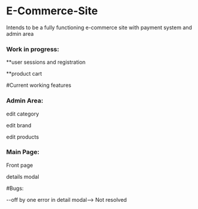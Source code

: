 # E-Commerce-Site
Intends to be a fully functioning e-commerce site with payment system and admin area

<h3><b>Work in progress:</b></h3>

**user sessions and registration

**product cart

#Current working features
<b><h3>Admin Area:</h3></b>

edit category

edit brand

edit products

<b><h3>Main Page:</h3></b>

Front page

details modal

#Bugs:

--off by one error in detail modal--> Not resolved

